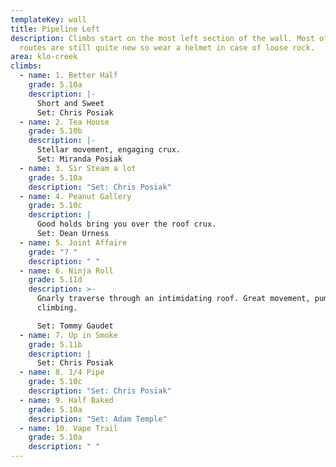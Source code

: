 ```yaml
---
templateKey: wall
title: Pipeline Left
description: Climbs start on the most left section of the wall. Most of these
  routes are still quite new so wear a helmet in case of loose rock.
area: klo-creek
climbs:
  - name: 1. Better Half
    grade: 5.10a
    description: |-
      Short and Sweet
      Set: Chris Posiak
  - name: 2. Tea House
    grade: 5.10b
    description: |-
      Stellar movement, engaging crux.
      Set: Miranda Posiak
  - name: 3. Sir Steam a lot
    grade: 5.10a
    description: "Set: Chris Posiak"
  - name: 4. Peanut Gallery
    grade: 5.10c
    description: |
      Good holds bring you over the roof crux. 
      Set: Dean Urness
  - name: 5. Joint Affaire
    grade: "? "
    description: " "
  - name: 6. Ninja Roll
    grade: 5.11d
    description: >-
      Gnarly traverse through an intimidating roof. Great movement, pumpy
      climbing.

      Set: Tommy Gaudet
  - name: 7. Up in Smoke
    grade: 5.11b
    description: |
      Set: Chris Posiak
  - name: 8. 1/4 Pipe
    grade: 5.10c
    description: "Set: Chris Posiak"
  - name: 9. Half Baked
    grade: 5.10a
    description: "Set: Adam Temple"
  - name: 10. Vape Trail
    grade: 5.10a
    description: " "
---
```

